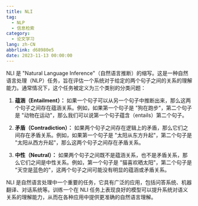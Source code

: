 ```yaml
---
title: NLI
tag:
  - NLP
  - 信息检索
category:
  - 论文学习
lang: zh-CN
abbrlink: d68980e5
date: 2023-11-13 00:00:00
---
```


NLI 是 "Natural Language Inference"（自然语言推断）的缩写。这是一种自然语言处理（NLP）任务，旨在评估一个系统对于给定的两个句子之间的关系的理解能力。通常情况下，这个任务被定义为三个类别的分类问题：
<!--more-->
1. **蕴涵（Entailment）：** 如果一个句子可以从另一个句子中推断出来，那么这两个句子之间存在蕴涵关系。例如，如果第一个句子是 "狗在跑步"，第二个句子是 "动物在运动"，那么我们可以说第一个句子蕴含（entails）第二个句子。

2. **矛盾（Contradiction）：** 如果两个句子之间存在逻辑上的矛盾，那么它们之间存在矛盾关系。例如，如果第一个句子是 "太阳从东方升起"，第二个句子是 "太阳从西方升起"，那么这两个句子之间存在矛盾关系。

3. **中性（Neutral）：** 如果两个句子之间既不是蕴涵关系，也不是矛盾关系，那么它们之间是中性关系。例如，第一个句子是 "猫喜欢晒太阳"，第二个句子是 "天空是蓝色的"，这两个句子之间可能没有明显的蕴涵或矛盾关系。

NLI 是自然语言处理中一个重要的任务，它具有广泛的应用，包括问答系统、机器翻译、对话系统等。训练一个在 NLI 任务上表现良好的模型可以提升系统对语义关系的理解能力，从而在各种应用中提供更准确的自然语言理解。